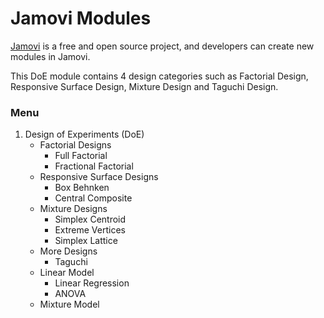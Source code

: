 # Jamovi Modules

[Jamovi](https://www.jamovi.org/) is a free and open source project, and developers can create new modules in Jamovi.

This DoE module contains 4 design categories such as Factorial Design, Responsive Surface Design, Mixture Design and Taguchi Design.


### Menu
1. Design of Experiments (DoE)
    - Factorial Designs
      - Full Factorial
      - Fractional Factorial
    - Responsive Surface Designs
      - Box Behnken
      - Central Composite
    - Mixture Designs
      - Simplex Centroid
      - Extreme Vertices
      - Simplex Lattice
    - More Designs
      - Taguchi
    - Linear Model
      - Linear Regression
      - ANOVA
    - Mixture Model